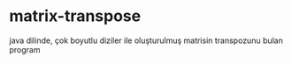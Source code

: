 # matrix-transpose
java dilinde, çok boyutlu diziler ile oluşturulmuş matrisin transpozunu bulan program

